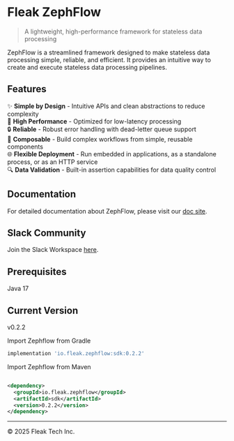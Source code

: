 # Fleak ZephFlow

> A lightweight, high-performance framework for stateless data processing

ZephFlow is a streamlined framework designed to make stateless data processing simple, reliable, and efficient. It
provides an intuitive way to create and execute stateless data processing pipelines.

## Features

✨ **Simple by Design** - Intuitive APIs and clean abstractions to reduce complexity  
🚀 **High Performance** - Optimized for low-latency processing  
🔒 **Reliable** - Robust error handling with dead-letter queue support  
🧩 **Composable** - Build complex workflows from simple, reusable components  
🌐 **Flexible Deployment** - Run embedded in applications, as a standalone process, or as an HTTP service  
🔍 **Data Validation** - Built-in assertion capabilities for data quality control

## Documentation

For detailed documentation about ZephFlow, please visit our [doc site](https://docs.fleak.ai/zephflow).

## Slack Community
Join the Slack Workspace [here](https://join.slack.com/t/fleak-hq/shared_invite/zt-361k9cnhf-9~mmjpOH1IbZfRxeXplfKA).

## Prerequisites
Java 17

## Current Version
v0.2.2

Import Zephflow from Gradle
```groovy
implementation 'io.fleak.zephflow:sdk:0.2.2'
```

Import Zephflow from Maven
```xml

<dependency>
  <groupId>io.fleak.zephflow</groupId>
  <artifactId>sdk</artifactId>
  <version>0.2.2</version>
</dependency>
```


---

© 2025 Fleak Tech Inc.